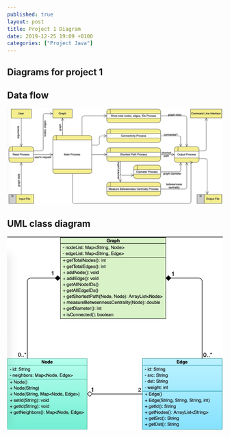 ```yaml
---
published: true
layout: post
title: Project 1 Diagram
date: 2019-12-25 19:09 +0100
categories: ["Project Java"]
---
```


## Diagrams for project 1

## Data flow

![](/assets/img/data-flow.jpg)

## UML class diagram

![](/assets/img/uml-class-diagram.jpg)


